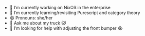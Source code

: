 - 🔭 I’m currently working on NixOS in the enterprise
- 🌱 I’m currently learning/revisiting Purescript and category theory
- 😄 Pronouns: she/her
- 💬 Ask me about my truck 🐱
- 🤔 I’m looking for help with adjusting the front bumper 😭
